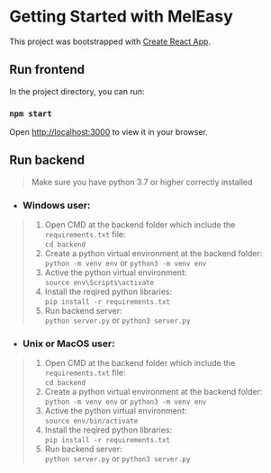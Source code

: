 # Getting Started with MelEasy

This project was bootstrapped with [Create React App](https://github.com/facebook/create-react-app).

## Run frontend

In the project directory, you can run:

### `npm start`
Open [http://localhost:3000](http://localhost:3000) to view it in your browser.
  
## Run backend
> Make sure you have python 3.7 or higher correctly installed  

* ### Windows user:
> 1. Open CMD at the backend folder which include the `requirements.txt` file:<br>
> `cd backend`
> 2. Create a python virtual environment at the backend folder:<br>
> `python -m venv env` or `python3 -m venv env`
> 3. Active the python virtual environment:<br>
> `source env\Scripts\activate`  
> 4. Install the reqired python libraries:<br>
> `pip install -r requirements.txt`
> 5. Run backend server:<br>
> `python server.py` or `python3 server.py`


* ### Unix or MacOS user:
> 1. Open CMD at the backend folder which include the `requirements.txt` file:<br>
> `cd backend`
> 2. Create a python virtual environment at the backend folder: <br>
> `python -m venv env` or `python3 -m venv env`
> 3. Active the python virtual environment:<br>
> `source env/bin/activate`
> 4. Install the reqired python libraries:<br>
> `pip install -r requirements.txt`
> 5. Run backend server:<br>
> `python server.py` or `python3 server.py`
